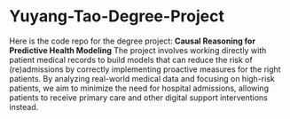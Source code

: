 # Yuyang-Tao-Degree-Project
Here is the code repo for the degree project: **Causal Reasoning for Predictive Health Modeling**
The project involves working directly with patient medical records to build models that can reduce the risk of (re)admissions by correctly implementing proactive measures for the right patients. By analyzing real-world medical data and focusing on high-risk patients, we aim to minimize the need for hospital admissions, allowing patients to receive primary care and other digital support interventions instead.
